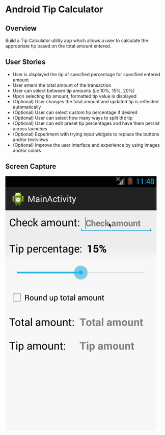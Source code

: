 Android Tip Calculator
====================

Overview
--------

Build a Tip Calculator utility app which allows a user to calculate the appropriate tip based on the total amount entered.

User Stories
------------

* User is displayed the tip of specified percentage for specified entered amount
* User enters the total amount of the transaction
* User can select between tip amounts (i.e 10%, 15%, 20%)
* Upon selecting tip amount, formatted tip value is displayed
* (Optional) User changes the total amount and updated tip is reflected automatically
* (Optional) User can select custom tip percentage if desired
* (Optional) User can select how many ways to split the tip
* (Optional) User can edit preset tip percentages and have them persist across launches
* (Optional) Experiment with trying input widgets to replace the buttons and/or textviews
* (Optional) Improve the user interface and experience by using images and/or colors

Screen Capture
--------------

![Screen capture](TipCalculator.gif)
